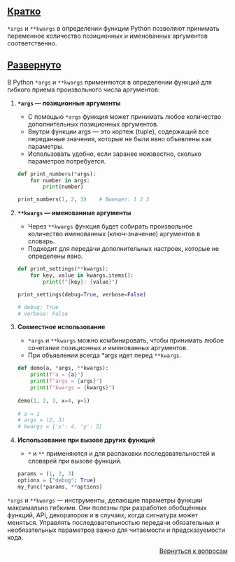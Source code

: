 ## <u>Кратко</u>

`*args` и `**kwargs` в определении функции Python позволяют принимать переменное количество позиционных и именованных
аргументов соответственно.

## <u>Развернуто</u>

В Python `*args` и `**kwargs` применяются в определении функций для гибкого приема произвольного числа аргументов:

1. **`*args` — позиционные аргументы**
    - С помощью `*args` функция может принимать любое количество дополнительных позиционных аргументов.
    - Внутри функции args — это кортеж (tuple), содержащий все переданные значения, которые не были явно объявлены
      как параметры.
    - Использовать удобно, если заранее неизвестно, сколько параметров потребуется.
    ```python
    def print_numbers(*args):
        for number in args:
            print(number)

    print_numbers(1, 2, 3)    # Выведет: 1 2 3
    ```

2. **`**kwargs` — именованные аргументы**
    - Через `**kwargs` функция будет собирать произвольное количество именованных (ключ-значение) аргументов в словарь.
    - Подходит для передачи дополнительных настроек, которые не определены явно.
    ```python
    def print_settings(**kwargs):
        for key, value in kwargs.items():
            print(f"{key}: {value}")

    print_settings(debug=True, verbose=False)  

    # debug: True
    # verbose: False
    ```

3. **Совместное использование**
    - `*args` и `**kwargs` можно комбинировать, чтобы принимать любое сочетание позиционных и именованных аргументов.
    - При объявлении всегда *args идет перед `**kwargs`.
    ```python
    def demo(a, *args, **kwargs):
        print(f"a = {a}")
        print(f"args = {args}")
        print(f"kwargs = {kwargs}")
  
    demo(1, 2, 3, x=4, y=5)
  
    # a = 1
    # args = (2, 3)
    # kwargs = {'x': 4, 'y': 5}
    ```

4. **Использование при вызове других функций**
    - `*` и `**` применяются и для распаковки последовательностей и словарей при вызове функций.
    ```python
    params = (1, 2, 3)
    options = {"debug": True}
    my_func(*params, **options)
    ```

`*args` и `**kwargs` — инструменты, делающие параметры функции максимально гибкими. Они полезны при разработке
обобщённых функций, API, декораторов и в случаях, когда сигнатура может меняться. Управлять последовательностью
передачи обязательных и необязательных параметров важно для читаемости и предсказуемости кода.

<div align="right">

[Вернуться к вопросам](../Вопросы.md)

</div>
